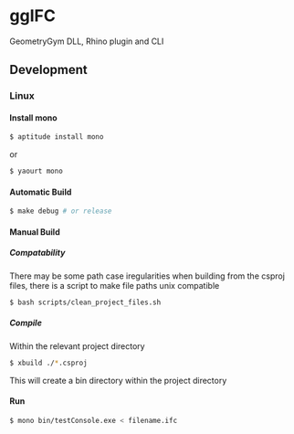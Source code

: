 # ggIFC

GeometryGym DLL, Rhino plugin and CLI

## Development

### Linux

#### Install mono
```bash
$ aptitude install mono
```

or

```bash
$ yaourt mono
```


#### Automatic Build
```bash
$ make debug # or release
```


#### Manual Build
##### Compatability

There may be some path case iregularities when building from the csproj files, there is a script to make file paths unix compatible

```bash
$ bash scripts/clean_project_files.sh
```


##### Compile

Within the relevant project directory
```bash
$ xbuild ./*.csproj
```

This will create a bin directory within the project directory


#### Run

```bash
$ mono bin/testConsole.exe < filename.ifc
```
